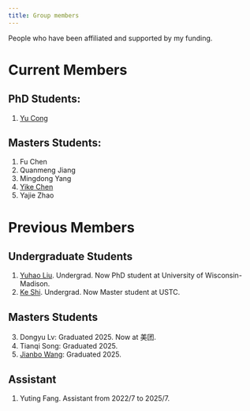```yaml
---
title: Group members
---
```


People who have been affiliated and supported by my funding. 

# Current Members

## PhD Students:

1. [Yu Cong](https://talldoor.uk/about.html)

## Masters Students:

1. Fu Chen
2. Quanmeng Jiang
3. Mingdong Yang
4. [Yike Chen](https://stargazer-cyk.github.io/)
5. Yajie Zhao

# Previous Members

## Undergraduate Students

1. [Yuhao Liu](https://yhliu126.github.io/). Undergrad. Now PhD student at University of Wisconsin-Madison.
2. [Ke Shi](https://keshi.pro/). Undergrad. Now Master student at USTC.

## Masters Students
3. Dongyu Lv: Graduated 2025. Now at 美团. 
4. Tianqi Song: Graduated 2025. 
5. [Jianbo Wang](https://github.com/wangchienbo): Graduated 2025.

## Assistant

1. Yuting Fang. Assistant from 2022/7 to 2025/7.